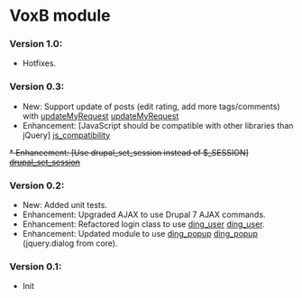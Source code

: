 VoxB module
==========

### Version 1.0:

* Hotfixes.

### Version 0.3:

* New: Support update of posts (edit rating, add more tags/comments) with [updateMyRequest] [updateMyRequest]
* Enhancement: [JavaScript should be compatible with other libraries than jQuery] [js_compatibility]

~~* Enhancement: [Use drupal_set_session instead of $_SESSION] [drupal_set_session]~~

### Version 0.2:

* New: Added unit tests.
* Enhancement: Upgraded AJAX to use Drupal 7 AJAX commands.
* Enhancement: Refactored login class to use [ding_user] [ding_user].
* Enhancement: Updated module to use [ding_popup] [ding_popup] (jquery.dialog from core).

### Version 0.1:

* Init

[ding_user]: https://github.com/ding2/ding_user
[ding_popup]: https://github.com/ding2/ding_popup
[js_compatibility]: http://drupal.org/node/224333#javascript_compatibility
[drupal_set_session]: http://drupal.org/node/224333#drupal_set_session
[updateMyRequest]: https://voxb.addi.dk/1.0/doc/voxb.html#Link51 
